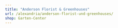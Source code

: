 ```yaml
---
title: "Anderson Florist & Greenhouses"
url: /alexandria/anderson-florist-und-greenhouses/
shop: Garten-Center
---
```

